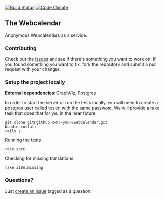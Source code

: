 [![Build Status](https://travis-ci.org/BatchZero/webcal.png?branch=master)](https://travis-ci.org/BatchZero/webcal) [![Code Climate](https://codeclimate.com/github/BatchZero/webcal.png)](https://codeclimate.com/github/BatchZero/webcal)
## The Webcalendar
Anonymous Webcalendars as a service.

### Contributing

Check out the [issues](https://github.com/carolinagc/webcalendar/issues) and see if there's something you want to work on.
If you found something you want to fix, fork the repository and submit a pull request with your changes.

### Setup the project locally
**External dependencies:** GraphViz, Postgres

In order to start the server or run the tests locally, you will need to create a postgres user called tester, with the same password. We will provide a rake task that does that for you in the near future.

    git clone git@github.com:<you>/webcalendar.git
    bundle install
    rails s

Running the tests

    rake spec
    
Checking for missing translations

    rake i18n:missing

### Questions?
Just [create an issue](https://github.com/carolinagc/webcalendar/issues/new) tagged as a *question*.
